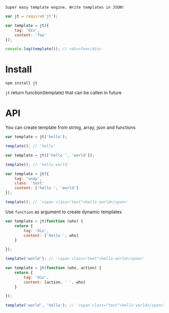 
    Super easy template engine. Write templates in JSON!

```js
var jt = require('jt');

var template = jt({
    tag: 'div',
    content: 'foo'
});

console.log(template()); // <div>foo</div>
```

Install
===============

    npm install jt

```jt``` return function(template) that can be callen in future


API
==============

You can create template from string, array, json and functions


```js
var template = jt('hello');

template(); // 'hello'
```

```js
var template = jt(['hello ', 'world']);

template(); // 'hello world'
```

```js
var template = jt({
    tag: 'snap',
    class: 'text'
    content: ['hello ', 'world']
});

template(); // '<span class="text">hello world</span>'
```

Use ```function``` as argument to create dynamic templates

```js
var template = jt(function (who) {
    return {
        tag: 'div',
        content: ['hello ', who]
    }

});

template('world'); // '<span class="text">hello world</span>'
```

```js
var template = jt(function (who, action) {
    return {
        tag: 'div',
        content: [action, ' ', who]
    }

});

template('world', 'hello'); // '<span class="text">hello world</span>'
```
